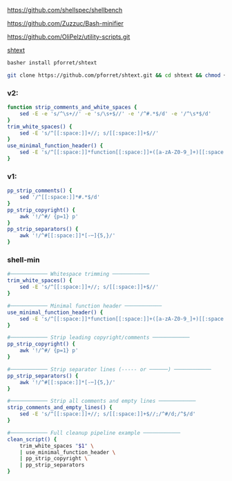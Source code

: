 https://github.com/shellspec/shellbench

https://github.com/Zuzzuc/Bash-minifier

https://github.com/OliPelz/utility-scripts.git


[shtext](https://github.com/pforret/shtext)
```bash
basher install pforret/shtext
```
```bash
git clone https://github.com/pforret/shtext.git && cd shtext && chmod +x shtext.sh
```

### v2:
```bash
function strip_comments_and_white_spaces {
	sed -E -e 's/^\s+//' -e 's/\s+$//' -e '/^#.*$/d' -e '/^\s*$/d'
}
trim_white_spaces() {
    sed -E 's/^[[:space:]]+//; s/[[:space:]]+$//'
}
use_minimal_function_header() {
    sed -E 's/^[[:space:]]*function[[:space:]]+([a-zA-Z0-9_]+)[[:space:]]*\{/\1 () {/'
}
```

### v1:
```bash
pp_strip_comments() {
	sed '/^[[:space:]]*#.*$/d'
}
pp_strip_copyright() {
    awk '!/^#/ {p=1} p'
}
pp_strip_separators() {
    awk '!/^#[[:space:]]*[-─]{5,}/'
}
```

### shell-min
```bash
#──────────── Whitespace trimming ────────────
trim_white_spaces() {
    sed -E 's/^[[:space:]]+//; s/[[:space:]]+$//'
}

#──────────── Minimal function header ────────────
use_minimal_function_header() {
    sed -E 's/^[[:space:]]*function[[:space:]]+([a-zA-Z0-9_]+)[[:space:]]*\{/\1 () {/'
}

#──────────── Strip leading copyright/comments ────────────
pp_strip_copyright() {
    awk '!/^#/ {p=1} p'
}

#──────────── Strip separator lines (----- or ──────) ────────────
pp_strip_separators() {
    awk '!/^#[[:space:]]*[-─]{5,}/'
}

#──────────── Strip all comments and empty lines ────────────
strip_comments_and_empty_lines() {
    sed -E 's/^[[:space:]]+//; s/[[:space:]]+$//;/^#/d;/^$/d'
}

#──────────── Full cleanup pipeline example ────────────
clean_script() {
    trim_white_spaces "$1" \
    | use_minimal_function_header \
    | pp_strip_copyright \
    | pp_strip_separators
}
```
